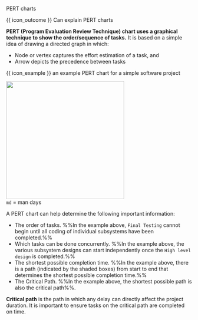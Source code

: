 <span id="title">PERT charts</span>

<span id="prereqs"></span>

<span id="outcomes">{{ icon_outcome }} Can explain PERT charts</span>

<div id="body">

**PERT (Program Evaluation Review Technique) chart uses a graphical technique to show the order/sequence of tasks.** It is based on a simple idea of drawing a directed graph in which:

* Node or vertex captures the effort estimation of a task, and
* Arrow depicts the precedence between tasks

<box>

{{ icon_example }} an example PERT chart for a simple software project

<img src="{{baseUrl}}/projectPlanning/pertCharts/images/pert.jpg" height="320" /><br>
`md` = man days

</box>

A PERT chart can help determine the following important information:

* The order of tasks. %%In the example above, `Final Testing` cannot begin until all coding of individual subsystems have been completed.%%
* Which tasks can be done concurrently. %%In the example above, the various subsystem designs can start independently once the `High level design` is completed.%%
* The shortest possible completion time. %%In the example above, there is a path (indicated by the shaded boxes) from start to end that determines the shortest possible completion time.%%
* The Critical Path. %%In the example above, the shortest possible path is also the critical path%%.
 
<box type="definition" seamless>

**Critical path** is the path in which any delay can directly affect the project duration. It is important to ensure tasks on the critical path are completed on time.

</box>

</div>

<div id="extras">
</div>

